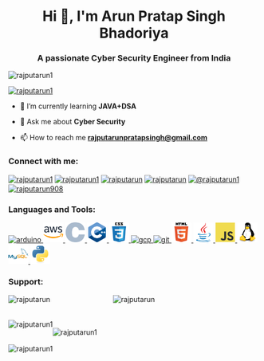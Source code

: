 <h1 align="center">Hi 👋, I'm Arun Pratap Singh Bhadoriya</h1>
<h3 align="center">A passionate Cyber Security Engineer from India</h3>

<p align="left"> <img src="https://komarev.com/ghpvc/?username=rajputarun1&label=Profile%20views&color=0e75b6&style=flat" alt="rajputarun1" /> </p>

<p align="left"> <a href="https://github.com/ryo-ma/github-profile-trophy"><img src="https://github-profile-trophy.vercel.app/?username=rajputarun1&theme=Dark" alt="rajputarun1" /></a> </p>

- 🌱 I’m currently learning **JAVA+DSA**

- 💬 Ask me about **Cyber Security**

- 📫 How to reach me **rajputarunpratapsingh@gmail.com**

<h3 align="left">Connect with me:</h3>
<p align="left">
<a href="https://linkedin.com/in/rajputarun1" target="blank"><img align="center" src="https://raw.githubusercontent.com/rahuldkjain/github-profile-readme-generator/master/src/images/icons/Social/linked-in-alt.svg" alt="rajputarun1" height="30" width="40" /></a>
<a href="https://stackoverflow.com/users/rajputarun1" target="blank"><img align="center" src="https://raw.githubusercontent.com/rahuldkjain/github-profile-readme-generator/master/src/images/icons/Social/stack-overflow.svg" alt="rajputarun1" height="30" width="40" /></a>
<a href="https://www.hackerrank.com/rajputarun" target="blank"><img align="center" src="https://raw.githubusercontent.com/rahuldkjain/github-profile-readme-generator/master/src/images/icons/Social/hackerrank.svg" alt="rajputarun" height="30" width="40" /></a>
<a href="https://www.leetcode.com/rajputarun" target="blank"><img align="center" src="https://raw.githubusercontent.com/rahuldkjain/github-profile-readme-generator/master/src/images/icons/Social/leet-code.svg" alt="rajputarun" height="30" width="40" /></a>
<a href="https://www.hackerearth.com/@rajputarun1" target="blank"><img align="center" src="https://raw.githubusercontent.com/rahuldkjain/github-profile-readme-generator/master/src/images/icons/Social/hackerearth.svg" alt="@rajputarun1" height="30" width="40" /></a>
<a href="https://auth.geeksforgeeks.org/user/rajputarun908" target="blank"><img align="center" src="https://raw.githubusercontent.com/rahuldkjain/github-profile-readme-generator/master/src/images/icons/Social/geeks-for-geeks.svg" alt="rajputarun908" height="30" width="40" /></a>
</p>

<h3 align="left">Languages and Tools:</h3>
<p align="left"> <a href="https://www.arduino.cc/" target="_blank" rel="noreferrer"> <img src="https://cdn.worldvectorlogo.com/logos/arduino-1.svg" alt="arduino" width="40" height="40"/> </a> <a href="https://aws.amazon.com" target="_blank" rel="noreferrer"> <img src="https://raw.githubusercontent.com/devicons/devicon/master/icons/amazonwebservices/amazonwebservices-original-wordmark.svg" alt="aws" width="40" height="40"/> </a> <a href="https://www.cprogramming.com/" target="_blank" rel="noreferrer"> <img src="https://raw.githubusercontent.com/devicons/devicon/master/icons/c/c-original.svg" alt="c" width="40" height="40"/> </a> <a href="https://www.w3schools.com/cpp/" target="_blank" rel="noreferrer"> <img src="https://raw.githubusercontent.com/devicons/devicon/master/icons/cplusplus/cplusplus-original.svg" alt="cplusplus" width="40" height="40"/> </a> <a href="https://www.w3schools.com/css/" target="_blank" rel="noreferrer"> <img src="https://raw.githubusercontent.com/devicons/devicon/master/icons/css3/css3-original-wordmark.svg" alt="css3" width="40" height="40"/> </a> <a href="https://cloud.google.com" target="_blank" rel="noreferrer"> <img src="https://www.vectorlogo.zone/logos/google_cloud/google_cloud-icon.svg" alt="gcp" width="40" height="40"/> </a> <a href="https://git-scm.com/" target="_blank" rel="noreferrer"> <img src="https://www.vectorlogo.zone/logos/git-scm/git-scm-icon.svg" alt="git" width="40" height="40"/> </a> <a href="https://www.w3.org/html/" target="_blank" rel="noreferrer"> <img src="https://raw.githubusercontent.com/devicons/devicon/master/icons/html5/html5-original-wordmark.svg" alt="html5" width="40" height="40"/> </a> <a href="https://www.java.com" target="_blank" rel="noreferrer"> <img src="https://raw.githubusercontent.com/devicons/devicon/master/icons/java/java-original.svg" alt="java" width="40" height="40"/> </a> <a href="https://developer.mozilla.org/en-US/docs/Web/JavaScript" target="_blank" rel="noreferrer"> <img src="https://raw.githubusercontent.com/devicons/devicon/master/icons/javascript/javascript-original.svg" alt="javascript" width="40" height="40"/> </a> <a href="https://www.linux.org/" target="_blank" rel="noreferrer"> <img src="https://raw.githubusercontent.com/devicons/devicon/master/icons/linux/linux-original.svg" alt="linux" width="40" height="40"/> </a> <a href="https://www.mysql.com/" target="_blank" rel="noreferrer"> <img src="https://raw.githubusercontent.com/devicons/devicon/master/icons/mysql/mysql-original-wordmark.svg" alt="mysql" width="40" height="40"/> </a> <a href="https://www.python.org" target="_blank" rel="noreferrer"> <img src="https://raw.githubusercontent.com/devicons/devicon/master/icons/python/python-original.svg" alt="python" width="40" height="40"/> </a> </p>

<h3 align="left">Support:</h3>
<p><a href="https://www.buymeacoffee.com/rajputarun"> <img align="left" src="https://cdn.buymeacoffee.com/buttons/v2/default-yellow.png" height="50" width="210" alt="rajputarun" /></a><a href="https://ko-fi.com/rajputarun"> <img align="left" src="https://cdn.ko-fi.com/cdn/kofi3.png?v=3" height="50" width="210" alt="rajputarun" /></a></p><br><br>

<p><img align="left" src="https://github-readme-stats.vercel.app/api/top-langs?username=rajputarun1&show_icons=true&locale=en&layout=compact" alt="rajputarun1" /></p>

<p>&nbsp;<img align="center" src="https://github-readme-stats.vercel.app/api?username=rajputarun1&show_icons=true&locale=en" alt="rajputarun1" /></p>

<p><img align="center" src="https://github-readme-streak-stats.herokuapp.com/?user=rajputarun1&" alt="rajputarun1" /></p>
